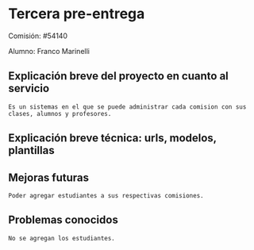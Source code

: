 # Tercera pre-entrega

Comisión: #54140

Alumno: Franco Marinelli

## Explicación breve del proyecto en cuanto al servicio
    Es un sistemas en el que se puede administrar cada comision con sus clases, alumnos y profesores.

## Explicación breve técnica: urls, modelos, plantillas
    

## Mejoras futuras
    Poder agregar estudiantes a sus respectivas comisiones.

## Problemas conocidos
    No se agregan los estudiantes.